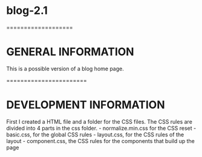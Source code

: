 # blog-2.1
===================

GENERAL INFORMATION
===================

  This is a possible version of a blog home page.

=======================

DEVELOPMENT INFORMATION
=======================

  First I created a HTML file and a folder for the CSS files.
  The CSS rules are divided into 4 parts in the css folder.
    - normalize.min.css for the CSS reset
    - basic.css, for the global CSS rules
    - layout.css, for the CSS rules of the layout
    - component.css, the CSS rules for the components that build up the page
  

